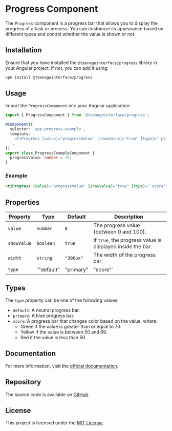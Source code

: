 # Progress Component

The `Progress` component is a progress bar that allows you to display the progress of a task or process. You can customize its appearance based on different types and control whether the value is shown or not.

## Installation

Ensure that you have installed the `@teenageinterface/progress` library in your Angular project. If not, you can add it using:

```bash
npm install @teenageinterface/progress
```

## Usage

Import the `ProgressComponent` into your Angular application:

```typescript
import { ProgressComponent } from '@teenageinterface/progress';

@Component({
  selector: 'app-progress-example',
  template: `
    <tiProgress [value]="progressValue" [showValue]="true" [type]="'primary'"></tiProgress>
  `,
})
export class ProgressExampleComponent {
  progressValue: number = 75;
}
```

### Example

```html
<tiProgress [value]="progressValue" [showValue]="true" [type]="'score'"></tiProgress>
```

## Properties

| Property     | Type                 | Default     | Description                                               |
|--------------|----------------------|-------------|-----------------------------------------------------------|
| `value`      | `number`             | `0`         | The progress value (between 0 and 100).                   |
| `showValue`  | `boolean`            | `true`      | If `true`, the progress value is displayed inside the bar. |
| `width`      | `string`             | `"300px"`   | The width of the progress bar.                            |
| `type`       | `"default" | "primary" | "score"` | `"default"` | The type of the progress bar, determining its appearance. |

## Types

The `type` property can be one of the following values:

- `default`: A neutral progress bar.
- `primary`: A blue progress bar.
- `score`: A progress bar that changes color based on the value, where:
  - Green if the value is greater than or equal to 70.
  - Yellow if the value is between 50 and 69.
  - Red if the value is less than 50.

## Documentation

For more information, visit the [official documentation]().

## Repository

The source code is available on [GitHub](https://github.com/0K00/teenageinterface).

## License

This project is licensed under the [MIT License](https://github.com/0K00/teenageinterface/blob/main/LICENSE.MD).
